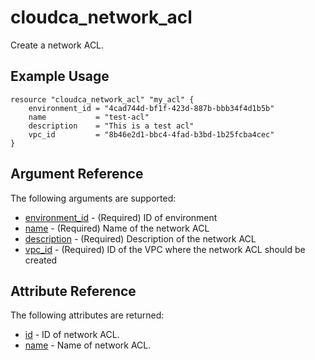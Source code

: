 # cloudca_network_acl

Create a network ACL.

## Example Usage

```hcl
resource "cloudca_network_acl" "my_acl" {
    environment_id = "4cad744d-bf1f-423d-887b-bbb34f4d1b5b"
    name           = "test-acl"
    description    = "This is a test acl"
    vpc_id         = "8b46e2d1-bbc4-4fad-b3bd-1b25fcba4cec"
}
```

## Argument Reference

The following arguments are supported:

- [environment_id](#environment_id) - (Required) ID of environment
- [name](#name) - (Required) Name of the network ACL
- [description](#description) - (Required) Description of the network ACL
- [vpc_id](#vpc_id) - (Required) ID of the VPC where the network ACL should be created

## Attribute Reference

The following attributes are returned:

- [id](#id) - ID of network ACL.
- [name](#name) - Name of network ACL.
